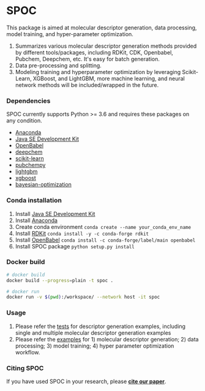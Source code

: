 # SPOC

This package is aimed at molecular descriptor generation, data processing, model training, and hyper-parameter optimization.

1. Summarizes various molecular descriptor generation methods provided by different tools/packages, including RDKit, CDK, Openbabel, Pubchem, Deepchem, etc. It's easy for batch generation.
2. Data pre-processing and splitting.
3. Modeling training and hyperparameter optimization by leveraging Scikit-Learn, XGBoost, and LightGBM, more machine learning, and neural network methods will be included/wrapped in the future.

### Dependencies

SPOC currently supports Python >= 3.6 and requires these packages on any condition.

- [Anaconda](https://www.anaconda.com/)
- [Java SE Development Kit](https://www.oracle.com)
- [OpenBabel](http://openbabel.org)
- [deepchem](https://github.com/deepchem/deepchem)
- [scikit-learn](https://scikit-learn.org)
- [pubchempy](https://github.com/mcs07/PubChemPy)
- [lightgbm](https://github.com/microsoft/LightGBM)
- [xgboost](https://github.com/dmlc/xgboost)
- [bayesian-optimization](https://github.com/fmfn/BayesianOptimization)

### Conda installation

1. Install [Java SE Development Kit](https://www.oracle.com)
2. Install [Anaconda](https://www.anaconda.com/)
3. Create conda environment `conda create --name your_conda_env_name`
4. Install [RDKit](https://www.rdkit.org/) `conda install -y -c conda-forge rdkit`
5. Install [OpenBabel](http://openbabel.org) `conda install -c conda-forge/label/main openbabel`
6. Install SPOC package `python setup.py install`

### Docker build

```bash
# docker build
docker build --progress=plain -t spoc .

# docker run
docker run -v $(pwd):/workspace/ --network host -it spoc

```

### Usage

1. Please refer the [tests](./tests) for descriptor generation examples, including single and multiple molecular descriptor generation examples
2. Please refer the [examples](./examples) for 1) molecular descriptor generation; 2) data processing; 3) model training; 4) hyper parameter optimization workflow.

### Citing SPOC

If you have used SPOC in your research, please [**cite our paper**](https://chemistry-europe.onlinelibrary.wiley.com/doi/10.1002/cphc.202200255).
